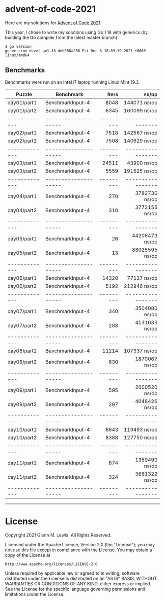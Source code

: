 # advent-of-code-2021

Here are my solutions for [Advent of Code 2021](https://adventofcode.com/2021).

This year, I chose to write my solutions using Go 1.18 with generics
(by building the Go compiler from the latest master branch):

```
$ go version
go version devel go1.18-deb988a286 Fri Dec 3 18:09:19 2021 +0000 linux/amd64
```

## Benchmarks

Benchmarks were run on an Intel i7 laptop running Linux Mint 19.3.

| Puzzle      | Benchmark          | Iters   | ns/op           |
|-------------|--------------------|     --: |             --: |
| day01/part1 | BenchmarkInput-4   |    8048 |    144071 ns/op |
| day01/part2 | BenchmarkInput-4   |    6345 |    160099 ns/op |
|-------------|--------------------|---------|-----------------|
| day02/part1 | BenchmarkInput-4   |    7518 |    142567 ns/op |
| day02/part2 | BenchmarkInput-4   |    7508 |    140629 ns/op |
|-------------|--------------------|---------|-----------------|
| day03/part1 | BenchmarkInput-4   |   24511 |     43900 ns/op |
| day03/part2 | BenchmarkInput-4   |    5559 |    191525 ns/op |
|-------------|--------------------|---------|-----------------|
| day04/part1 | BenchmarkInput-4   |     270 |   3782730 ns/op |
| day04/part2 | BenchmarkInput-4   |     310 |   3772155 ns/op |
|-------------|--------------------|---------|-----------------|
| day05/part1 | BenchmarkInput-4   |      26 |  44208473 ns/op |
| day05/part2 | BenchmarkInput-4   |      13 |  88025595 ns/op |
|-------------|--------------------|---------|-----------------|
| day06/part1 | BenchmarkInput-4   |   14320 |     77127 ns/op |
| day06/part2 | BenchmarkInput-4   |    5192 |    212946 ns/op |
|-------------|--------------------|---------|-----------------|
| day07/part1 | BenchmarkInput-4   |     340 |   3504080 ns/op |
| day07/part2 | BenchmarkInput-4   |     288 |   4131633 ns/op |
|-------------|--------------------|---------|-----------------|
| day08/part1 | BenchmarkInput-4   |   11214 |    107337 ns/op |
| day08/part2 | BenchmarkInput-4   |     630 |   1870067 ns/op |
|-------------|--------------------|---------|-----------------|
| day09/part1 | BenchmarkInput-4   |     595 |   2000520 ns/op |
| day09/part2 | BenchmarkInput-4   |     297 |   4048426 ns/op |
|-------------|--------------------|---------|-----------------|
| day10/part1 | BenchmarkInput-4   |    8643 |    119493 ns/op |
| day10/part2 | BenchmarkInput-4   |    8388 |    127750 ns/op |
|-------------|--------------------|---------|-----------------|
| day11/part1 | BenchmarkInput-4   |     874 |   1359490 ns/op |
| day11/part2 | BenchmarkInput-4   |     324 |   3681322 ns/op |
|-------------|--------------------|---------|-----------------|

----------------------------------------------------------------------

# License

Copyright 2021 Glenn M. Lewis. All Rights Reserved.

Licensed under the Apache License, Version 2.0 (the "License");
you may not use this file except in compliance with the License.
You may obtain a copy of the License at

    http://www.apache.org/licenses/LICENSE-2.0

Unless required by applicable law or agreed to in writing, software
distributed under the License is distributed on an "AS IS" BASIS,
WITHOUT WARRANTIES OR CONDITIONS OF ANY KIND, either express or implied.
See the License for the specific language governing permissions and
limitations under the License.
